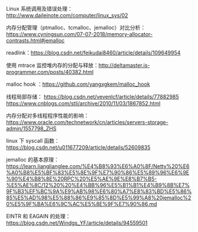 Linux 系统调用及错误处理： http://www.daileinote.com/computer/linux_sys/02

内存分配管理（ptmalloc、tcmalloc、jemalloc）对比分析：https://www.cyningsun.com/07-07-2018/memory-allocator-contrasts.html#jemalloc

readlink：https://blog.csdn.net/feikudai8460/article/details/109649954

使用 mtrace 监控堆内存的分配与释放：http://deltamaster.is-programmer.com/posts/40382.html

malloc hook ：https://github.com/yangxgkem/malloc_hook

线程局部存储：
https://blog.csdn.net/vevenlcf/article/details/77882985
https://www.cnblogs.com/stli/archive/2010/11/03/1867852.html

内存分配对多线程程序性能的影响：https://www.oracle.com/technetwork/cn/articles/servers-storage-admin/1557798_ZHS

linux 下 syscall 函数：https://blog.csdn.net/u011677209/article/details/52609835

jemalloc 的基本原理：https://learn.lianglianglee.com/%E4%B8%93%E6%A0%8F/Netty%20%E6%A0%B8%E5%BF%83%E5%8E%9F%E7%90%86%E5%89%96%E6%9E%90%E4%B8%8E%20RPC%20%E5%AE%9E%E8%B7%B5-%E5%AE%8C/12%20%20%E4%BB%96%E5%B1%B1%E4%B9%8B%E7%9F%B3%EF%BC%9A%E9%AB%98%E6%80%A7%E8%83%BD%E5%86%85%E5%AD%98%E5%88%86%E9%85%8D%E5%99%A8%20jemalloc%20%E5%9F%BA%E6%9C%AC%E5%8E%9F%E7%90%86.md

EINTR 和 EAGAIN 的处理：https://blog.csdn.net/Windgs_YF/article/details/94559501

